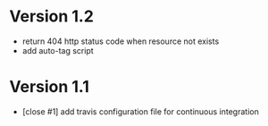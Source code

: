 # Version 1.2

 - return 404 http status code when resource not exists 
 - add auto-tag script

# Version 1.1

 - [close #1] add travis configuration file for continuous integration

